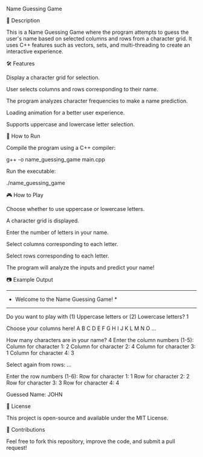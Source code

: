 Name Guessing Game

📌 Description

This is a Name Guessing Game where the program attempts to guess the user's name based on selected columns and rows from a character grid. It uses C++ features such as vectors, sets, and multi-threading to create an interactive experience.

🛠️ Features

Display a character grid for selection.

User selects columns and rows corresponding to their name.

The program analyzes character frequencies to make a name prediction.

Loading animation for a better user experience.

Supports uppercase and lowercase letter selection.

🚀 How to Run

Compile the program using a C++ compiler:

g++ -o name_guessing_game main.cpp

Run the executable:

./name_guessing_game

🎮 How to Play

Choose whether to use uppercase or lowercase letters.

A character grid is displayed.

Enter the number of letters in your name.

Select columns corresponding to each letter.

Select rows corresponding to each letter.

The program will analyze the inputs and predict your name!

📷 Example Output

******************************
* Welcome to the Name Guessing Game! *
******************************

Do you want to play with (1) Uppercase letters or (2) Lowercase letters? 1

Choose your columns here!
A B C D E
F G H I J
K L M N O
...

How many characters are in your name? 4
Enter the column numbers (1-5):
Column for character 1: 2
Column for character 2: 4
Column for character 3: 1
Column for character 4: 3

Select again from rows:
...

Enter the row numbers (1-6):
Row for character 1: 1
Row for character 2: 2
Row for character 3: 3
Row for character 4: 4

Guessed Name: JOHN

📜 License

This project is open-source and available under the MIT License.

🤝 Contributions

Feel free to fork this repository, improve the code, and submit a pull request!
